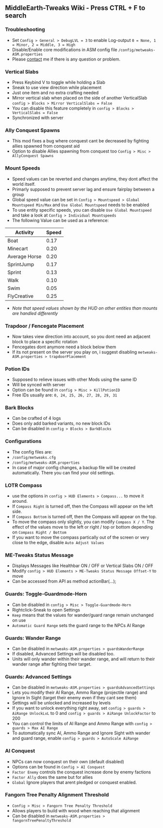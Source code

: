## MiddleEarth-Tweaks Wiki - Press CTRL + F to search

### Troubleshooting
- Set `Config > General > DebugLVL = 3` to enable Log-output `0 = None, 1 = Minor, 2 = Middle, 3 = High`
- Disable/Enable core modifications in ASM config file `/config/metweaks-ASM.properties`
- Please [contact](https://discord.gg/maHfVhGaah) me if there is any question or problem.

### Vertical Slabs
- Press Keybind V to toggle while holding a Slab
- Sneak to use view direction while placement
- Just one item and no extra crafting needed
- Mirror vertical slab when placed on the side of another VerticalSlab `config > Blocks > Mirror VerticalSlabs = False`
- You can disable this feature completely in `config > Blocks > VerticalSlabs = False`
- Synchronized with server

### Ally Conquest Spawns
- This mod fixes a bug where conquest cant be decreased by fighting allies spawned from conquest aid
- Option to disable Allies spawning from conquest too `Config > Misc > AllyConquest Spawns`

### Mount Speeds
- Speed values can be reverted and changes anytime, they dont affect the world itself.
- Primarly supposed to prevent server lag and ensure fairplay between a group
- Global speed value can be set in `Config > Mountspeed > Global Mountspeed Min/Max` and `Use Global Mountspeed` needs to be enabled
- To use entity specific speeds, you can disable `Use Global Mountspeed` and take a look at `Config > Individual Mountspeeds`
- The following Value can be used as a reference:

| Activity   | Speed |
| --------- | ------- |
| Boat | 0.17   |
| Minecart | 0.20   |
| Average Horse | 0.20   |
| SprintJump | 0.17   |
| Sprint | 0.13   |
| Walk | 0.10   |
| Swim | 0.05   |
| FlyCreative | 0.25   |

- *Note that speed values shown by the HUD on other entities than mounts are handled differently*

### Trapdoor / Fencegate Placement
- Now takes view direction into account, so you dont need an adjacent block to place a specific rotation
- Fencegates dont anymore need a block below them
- If its not present on the server you play on, i suggest disabling `metweaks-ASM.properties > trapdoorPlacement`

### Potion IDs
- Supposed to relieve issues with other Mods using the same ID
- Will be synced with server
- Option can be found in `config > Misc > KillPotionID`
- Free IDs usually are: `0, 24, 25, 26, 27, 28, 29, 31`

### Bark Blocks
- Can be crafted of 4 logs
- Does only add barked variants, no new block IDs
- Can be disabled in `config > Blocks > BarkBlocks`

### Configurations
- The config files are:
- `/config/metweaks.cfg`
- `/config/metweaks-ASM.properties`
- In case of major config changes, a backup file will be created automatically. There you can find your old settings.

### LOTR Compass
- use the options in `config > HUD Elements > Compass...` to move it around.
- If `Compass Right` is turned off, then the Compass will appear on the left side.
- If `Compass Bottom` is turned off, then the Compass will appear on the top.
- To move the compass only slightly, you can modify `Compass X / Y`. The effect of the values move to the left or right / top or bottom depending on `Compass Right / Bottom`
- If you want to move the compass partically out of the screen or very close to the edge, disable `Auto Adjust Values`

### ME-Tweaks Status Message
- Displays Messages like Healthbar ON / OFF or Vertical Slabs ON / OFF
- Modify `config > HUD Elements > ME-Tweaks Status Message Offset-Y` to move
- Can be accessed from API as method actionBar(...);

### Guards: Toggle-Guardmode-Horn
- Can be disabled in `config > Misc > Toggle-Guardmode-Horn`
- Rightclick-Sneak to open Settings
- `Keep` means that the values for wander/guard range remain unchanged on use
- `Automatic Guard Range` sets the guard range to the NPCs AI Range

### Guards: Wander Range
- Can be disabled in `metweaks-ASM.properties > guardsWanderRange`
- If disabled, Advanced Settings will be disabled too.
- Units will only wander within their wander range, and will return to their wander range after fighting their target.

### Guards: Advanced Settings
- Can be disabled in `metweaks-ASM.properties > guardsAdvancedSettings`
- Lets you modify their AI Range, Ammo Range (projectile range) and Ignore In Sight (target their enemy even if they cant see them)
- Settings will be unlocked and increased by levels
- If you want to unlock everything right away, set `config > guards > AiRange UnlockLvL` to 0 and `config > guards > AiRange UnlockFactor` to 200
- You can control the limits of AI Range and Ammo Range with `config > guards > Max AI Range`
- To automatically sync AI, Ammo Range and Ignore Sight with wander and guard range, enable `config > guards > AutoScale AiRange`

### AI Conquest
- NPCs can now conquest on their own (default disabled)
- Options can be found in `Config > AI Conquest`
- `Factor Enemy` controls the conquest increase done by enemy factions
- `Factor Ally` does the same but for allies
- `Global` Ignore players that arent pledged or conquest enabled.

### Fangorn Tree Penalty Alignment Threshold
- `Config > Misc > Fangorn Tree Penalty Threshold`
- Allows players to build with wood when reaching that alignment
- Can be disabled in `metweaks-ASM.properties > fangornTreePenaltyThreshold`
